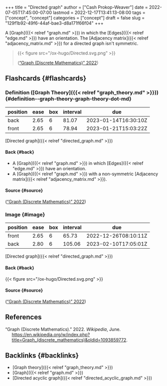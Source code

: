 +++
title = "Directed graph"
author = ["Cash Prokop-Weaver"]
date = 2022-07-05T17:45:00-07:00
lastmod = 2022-12-17T13:41:13-08:00
tags = ["concept", "concept"]
categories = ["concept"]
draft = false
slug = "129f1b92-49f6-44af-bae3-d8a171f66f04"
+++

A [Graph]({{< relref "graph.md" >}}) in which the [Edges]({{< relref "edge.md" >}}) have an orientation. The [Adjacency matrix]({{< relref "adjacency_matrix.md" >}}) for a directed graph isn't symmetric.

> {{< figure src="/ox-hugo/Directed.svg.png" >}}
>
> (<a href="#citeproc_bib_item_1">“Graph (Discrete Mathematics)” 2022</a>)


## Flashcards {#flashcards}


### Definition ([Graph Theory]({{< relref "graph_theory.md" >}})) {#definition--graph-theory-graph-theory-dot-md}

| position | ease | box | interval | due                  |
|----------|------|-----|----------|----------------------|
| back     | 2.65 | 6   | 81.07    | 2023-01-14T16:30:10Z |
| front    | 2.65 | 6   | 78.94    | 2023-01-21T15:03:22Z |

[Directed graph]({{< relref "directed_graph.md" >}})


#### Back {#back}

-   A [Graph]({{< relref "graph.md" >}}) in which [Edges]({{< relref "edge.md" >}}) have an orientation.
-   A [Graph]({{< relref "graph.md" >}}) with a non-symmetric [Adjacency matrix]({{< relref "adjacency_matrix.md" >}}).


#### Source {#source}

(<a href="#citeproc_bib_item_1">“Graph (Discrete Mathematics)” 2022</a>)


### Image {#image}

| position | ease | box | interval | due                  |
|----------|------|-----|----------|----------------------|
| front    | 2.65 | 6   | 65.73    | 2022-12-26T08:10:11Z |
| back     | 2.80 | 6   | 105.06   | 2023-02-10T17:05:01Z |

[Directed graph]({{< relref "directed_graph.md" >}})


#### Back {#back}

{{< figure src="/ox-hugo/Directed.svg.png" >}}


#### Source {#source}

(<a href="#citeproc_bib_item_1">“Graph (Discrete Mathematics)” 2022</a>)

## References

<style>.csl-entry{text-indent: -1.5em; margin-left: 1.5em;}</style><div class="csl-bib-body">
  <div class="csl-entry"><a id="citeproc_bib_item_1"></a>“Graph (Discrete Mathematics).” 2022. <i>Wikipedia</i>, June. <a href="https://en.wikipedia.org/w/index.php?title=Graph_(discrete_mathematics)&oldid=1093859772">https://en.wikipedia.org/w/index.php?title=Graph_(discrete_mathematics)&#38;oldid=1093859772</a>.</div>
</div>


## Backlinks {#backlinks}

-   [Graph theory]({{< relref "graph_theory.md" >}})
-   [Graph]({{< relref "graph.md" >}})
-   [Directed acyclic graph]({{< relref "directed_acyclic_graph.md" >}})
